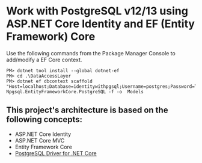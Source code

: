 # Work with PostgreSQL v12/13 using ASP.NET Core Identity and EF (Entity Framework) Core

Use the following commands from the Package Manager Console to add/modify a EF Core context.

```
PM> dotnet tool install --global dotnet-ef
PM> cd .\DataAccessLayer
PM> dotnet ef dbcontext scaffold "Host=localhost;Database=identitywithpgsql;Username=postgres;Password=Tetya1:2" Npgsql.EntityFrameworkCore.PostgreSQL -f -o  Models
```

## This project's architecture is based on the following concepts:
- ASP.NET Core Identity
- ASP.NET Core MVC
- Entity Framework Core
- [PostgreSQL Driver for .NET Core](https://www.npgsql.org/)
